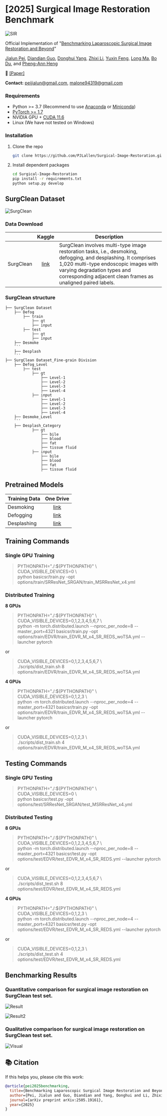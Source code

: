 # [2025] Surgical Image Restoration Benchmark
![SIR](assets/Teaser.png)

Official Implementation of "[Benchmarking Laparoscopic Surgical Image Restoration and Beyond](https://arxiv.org/abs/2505.19161)"

[Jialun Pei](https://scholar.google.com/citations?user=1lPivLsAAAAJ&hl=en), [Diandian Guo](https://scholar.google.com/citations?user=yXycwhIAAAAJ&hl=zh-CN&oi=ao), [Donghui Yang](), [Zhixi Li](), [Yuxin Feng](), [Long Ma](https://scholar.google.com/citations?user=QeCRo9sAAAAJ&hl=zh-CN&oi=ao), [Bo Du](https://scholar.google.com/citations?user=Shy1gnMAAAAJ&hl=zh-CN&oi=ao), and [Pheng-Ann Heng](https://scholar.google.com/citations?user=OFdytjoAAAAJ&hl=zh-CN)

👀 [[Paper]](https://arxiv.org/abs/2505.19161)

**Contact:** peijialun@gmail.com, malone94319@gmail.com

### Requirements

- Python >= 3.7 (Recommend to use [Anaconda](https://www.anaconda.com/download/#linux) or [Miniconda](https://docs.conda.io/en/latest/miniconda.html))
- [PyTorch >= 1.7](https://pytorch.org/)
- NVIDIA GPU + [CUDA 11.6](https://developer.nvidia.com/cuda-downloads)
- Linux (We have not tested on Windows)

### Installation

1. Clone the repo

    ```bash
    git clone https://github.com/PJLallen/Surgical-Image-Restoration.git
    ```

1. Install dependent packages

    ```bash
    cd Surgical-Image-Restoration
    pip install -r requirements.txt
    python setup.py develop
    ```

## SurgClean Dataset 

![SurgClean](assets/Dataset.png)
    
### Data Download

|     | Kaggle | Description|
| :--- | :--: | ---- |
| SurgClean | [link]() | SurgClean involves multi-type image restoration tasks, i.e., desmoking, defogging, and desplashing. It comprises 1,020 multi-type endoscopic images with varying degradation types and corresponding adjacent clean frames as unaligned paired labels.|

### SurgClean structure

```
├── SurgClean Dataset
	├── Defog
		├── train
			├── gt
			├── input
		├── test
			├── gt
			├── input
	├── Desmoke
	```
	├── Desplash
	```
├── SurgClean Dataset_Fine-grain Division
	├── Defog_Level
		├── test
			├── gt
				├── Level-1
				├── Level-2
				├── Level-3
				├── Level-4
			├── input
				├── Level-1
				├── Level-2
				├── Level-3
				├── Level-4
	├── Desmoke_Level
	```
	├── Desplash_Category
			├── gt
				├── bile
				├── blood
				├── fat
				├── tissue fluid
			├── input
				├── bile
				├── blood
				├── fat
				├── tissue fluid
```


## Pretrained Models

| Training Data       |                   One Drive                     |
| :------------------ | :----------------------------------------------------------: |
| Desmoking    | [link]() |
| Defogging | [link]()  |
| Desplashing    | [link]() |

## Training Commands

### Single GPU Training

> PYTHONPATH="./:${PYTHONPATH}" \\\
> CUDA_VISIBLE_DEVICES=0 \\\
> python basicsr/train.py -opt options/train/SRResNet_SRGAN/train_MSRResNet_x4.yml

### Distributed Training

**8 GPUs**

> PYTHONPATH="./:${PYTHONPATH}" \\\
> CUDA_VISIBLE_DEVICES=0,1,2,3,4,5,6,7 \\\
> python -m torch.distributed.launch --nproc_per_node=8 --master_port=4321 basicsr/train.py -opt options/train/EDVR/train_EDVR_M_x4_SR_REDS_woTSA.yml --launcher pytorch

or

> CUDA_VISIBLE_DEVICES=0,1,2,3,4,5,6,7 \\\
> ./scripts/dist_train.sh 8 options/train/EDVR/train_EDVR_M_x4_SR_REDS_woTSA.yml

**4 GPUs**

> PYTHONPATH="./:${PYTHONPATH}" \\\
> CUDA_VISIBLE_DEVICES=0,1,2,3 \\\
> python -m torch.distributed.launch --nproc_per_node=4 --master_port=4321 basicsr/train.py -opt options/train/EDVR/train_EDVR_M_x4_SR_REDS_woTSA.yml --launcher pytorch

or

> CUDA_VISIBLE_DEVICES=0,1,2,3 \\\
> ./scripts/dist_train.sh 4 options/train/EDVR/train_EDVR_M_x4_SR_REDS_woTSA.yml


## Testing Commands

### Single GPU Testing

> PYTHONPATH="./:${PYTHONPATH}" \\\
> CUDA_VISIBLE_DEVICES=0 \\\
> python basicsr/test.py -opt options/test/SRResNet_SRGAN/test_MSRResNet_x4.yml

### Distributed Testing

**8 GPUs**

> PYTHONPATH="./:${PYTHONPATH}" \\\
> CUDA_VISIBLE_DEVICES=0,1,2,3,4,5,6,7 \\\
> python -m torch.distributed.launch --nproc_per_node=8 --master_port=4321 basicsr/test.py -opt options/test/EDVR/test_EDVR_M_x4_SR_REDS.yml --launcher pytorch

or

> CUDA_VISIBLE_DEVICES=0,1,2,3,4,5,6,7 \\\
> ./scripts/dist_test.sh 8 options/test/EDVR/test_EDVR_M_x4_SR_REDS.yml

**4 GPUs**

> PYTHONPATH="./:${PYTHONPATH}" \\\
> CUDA_VISIBLE_DEVICES=0,1,2,3 \\\
> python -m torch.distributed.launch --nproc_per_node=4 --master_port=4321 basicsr/test.py -opt options/test/EDVR/test_EDVR_M_x4_SR_REDS.yml  --launcher pytorch

or

> CUDA_VISIBLE_DEVICES=0,1,2,3 \\\
> ./scripts/dist_test.sh 4 options/test/EDVR/test_EDVR_M_x4_SR_REDS.yml

## Benchmarking Results
### Quantitative comparison for surgical image restoration on SurgClean test set.

![Result](assets/Results.png)

![Result2](assets/Rose.png)

### Qualitative comparison for surgical image restoration on SurgClean test set.

![Visual](assets/Visual_Comparison.png)

## 📚 Citation

If this helps you, please cite this work:

```bibtex
@article{pei2025benchmarking,
  title={Benchmarking Laparoscopic Surgical Image Restoration and Beyond},
  author={Pei, Jialun and Guo, Diandian and Yang, Donghui and Li, Zhixi and Feng, Yuxin and Ma, Long and Du, Bo and Heng, Pheng-Ann},
  journal={arXiv preprint arXiv:2505.19161},
  year={2025}
}
```


